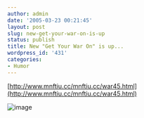```yaml
---
author: admin
date: '2005-03-23 00:21:45'
layout: post
slug: new-get-your-war-on-is-up
status: publish
title: New "Get Your War On" is up...
wordpress_id: '431'
categories:
- Humor
---
```


[http://www.mnftiu.cc/mnftiu.cc/war45.html](http://www.mnftiu.cc/mnftiu.cc/war45.html)

![image](http://www.mnftiu.cc/mnftiu.cc/images/war.332.gif)
